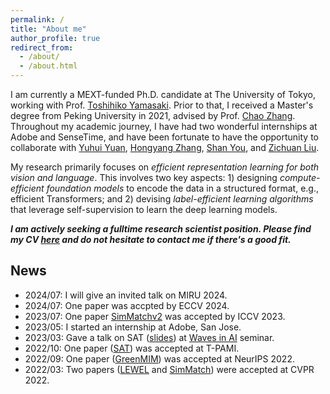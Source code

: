 ```yaml
---
permalink: /
title: "About me"
author_profile: true
redirect_from: 
  - /about/
  - /about.html
---
```


I am currently a MEXT-funded Ph.D. candidate at The University of Tokyo, working with Prof. [Toshihiko Yamasaki](https://scholar.google.com/citations?user=rE9iY5MAAAAJ&hl=en). Prior to that, I received a Master's degree from Peking University in 2021, advised by Prof. [Chao Zhang](https://scholar.google.com/citations?user=NeCCx-kAAAAJ&hl=en). Throughout my academic journey, I have had two wonderful internships at Adobe and SenseTime, and have been fortunate to have the opportunity to collaborate with [Yuhui Yuan](https://www.microsoft.com/en-us/research/people/yuyua/), [Hongyang Zhang](https://hongyanz.github.io/), [Shan You](https://shanyou92.github.io/), and [Zichuan Liu](https://scholar.google.com/citations?user=-H18WY8AAAAJ&hl=en).

My research primarily focuses on *efficient representation learning for both vision and language*. This involves two key aspects: 1) designing *compute-efficient foundation models* to encode the data in a structured format, e.g., efficient Transformers; and 2) devising *label-efficient learning algorithms* that leverage self-supervision to learn the deep learning models.

***I am actively seeking a fulltime research scientist position. Please find my CV [here](https://drive.google.com/file/d/1Mxf-KHpp4WBkhsfTW2vwzx3mh-ib4iAn/view?usp=sharing) and do not hesitate to contact me if there's a good fit.***

## News
- 2024/07: I will give an invited talk on MIRU 2024.
- 2024/07: One paper was accpted by ECCV 2024.
- 2023/07: One paper [SimMatchv2](http://openaccess.thecvf.com/content/ICCV2023/papers/Zheng_SimMatchV2_Semi-Supervised_Learning_with_Graph_Consistency_ICCV_2023_paper.pdf) was accepted by ICCV 2023.
- 2023/05: I started an internship at Adobe, San Jose.
- 2023/03: Gave a talk on SAT ([slides](https://1drv.ms/b/s!Aqnb8CZbnmQ5s3GLhODUfQcnbkxU?e=pKKhhm)) at [Waves in AI](https://events.li-lab.me/) seminar.
- 2022/10: One paper ([SAT](../_publications/2021-01-SAT.md)) was accepted at T-PAMI.
- 2022/09: One paper ([GreenMIM](../_publications/2022-05-GreenMIM.md)) was accepted at NeurIPS 2022.
- 2022/03: Two papers ([LEWEL](../_publications/2022-03-LEWEL.md) and [SimMatch](../_publications/2022-03-SimMatch.md)) were accepted at CVPR 2022.
